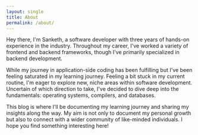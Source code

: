 ```yaml
---
layout: single
title: About
permalink: /about/
---
```


Hey there, I'm Sanketh, a software developer with three years of hands-on experience in the industry. Throughout my career, I've worked a variety of frontend and backend frameworks, though I've primarily specialized in backend development.

While my journey in application-side coding has been fulfilling but I've been feeling saturated in my learning journey. Feeling a bit stuck in my current routine, I'm eager to explore new, niche areas within software development. Uncertain of which direction to take, I've decided to dive deep into the fundamentals: operating systems, compilers, and databases. 

This blog is where I'll be documenting my learning journey and sharing my insights along the way. My aim is not only to document my personal growth but also to connect with a wider community of like-minded individuals. I hope you find something interesting here!


